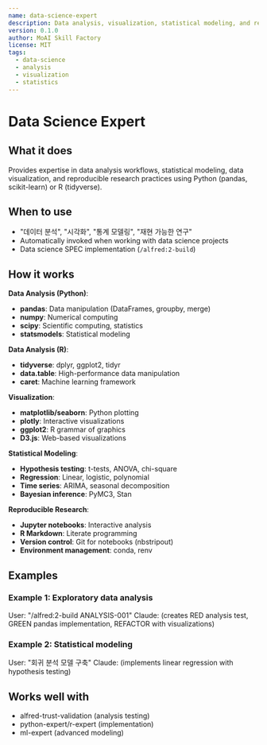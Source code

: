 ```yaml
---
name: data-science-expert
description: Data analysis, visualization, statistical modeling, and reproducible research workflows
version: 0.1.0
author: MoAI Skill Factory
license: MIT
tags:
  - data-science
  - analysis
  - visualization
  - statistics
---
```


# Data Science Expert

## What it does

Provides expertise in data analysis workflows, statistical modeling, data visualization, and reproducible research practices using Python (pandas, scikit-learn) or R (tidyverse).

## When to use

- "데이터 분석", "시각화", "통계 모델링", "재현 가능한 연구"
- Automatically invoked when working with data science projects
- Data science SPEC implementation (`/alfred:2-build`)

## How it works

**Data Analysis (Python)**:
- **pandas**: Data manipulation (DataFrames, groupby, merge)
- **numpy**: Numerical computing
- **scipy**: Scientific computing, statistics
- **statsmodels**: Statistical modeling

**Data Analysis (R)**:
- **tidyverse**: dplyr, ggplot2, tidyr
- **data.table**: High-performance data manipulation
- **caret**: Machine learning framework

**Visualization**:
- **matplotlib/seaborn**: Python plotting
- **plotly**: Interactive visualizations
- **ggplot2**: R grammar of graphics
- **D3.js**: Web-based visualizations

**Statistical Modeling**:
- **Hypothesis testing**: t-tests, ANOVA, chi-square
- **Regression**: Linear, logistic, polynomial
- **Time series**: ARIMA, seasonal decomposition
- **Bayesian inference**: PyMC3, Stan

**Reproducible Research**:
- **Jupyter notebooks**: Interactive analysis
- **R Markdown**: Literate programming
- **Version control**: Git for notebooks (nbstripout)
- **Environment management**: conda, renv

## Examples

### Example 1: Exploratory data analysis
User: "/alfred:2-build ANALYSIS-001"
Claude: (creates RED analysis test, GREEN pandas implementation, REFACTOR with visualizations)

### Example 2: Statistical modeling
User: "회귀 분석 모델 구축"
Claude: (implements linear regression with hypothesis testing)

## Works well with

- alfred-trust-validation (analysis testing)
- python-expert/r-expert (implementation)
- ml-expert (advanced modeling)
